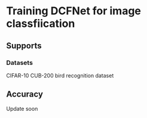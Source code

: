 # Training DCFNet for image classfiication


## Supports
### Datasets
CIFAR-10
CUB-200 bird recognition dataset

## Accuracy
Update soon


